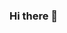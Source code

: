 ### Hi there 👋

<!--
**csuyangpeng/csuyangpeng** is a ✨ _special_ ✨ repository because its `README.md` (this file) appears on your GitHub profile.

Here are some ideas to get you started:

- 🔭 I’m currently working on ...
- 🌱 I’m currently learning ...
- 👯 I’m looking to collaborate on ...
- 🤔 I’m looking for help with ...
- 💬 Ask me about ...
- 📫 How to reach me: ...
- 😄 Pronouns: ...
- ⚡ Fun fact: ...
[![Imaage](https://github.com/csuyangpeng/csuyangpeng/blob/master/main.jpeg?raw=true)](https://github.com/csuyangpeng)
-->


